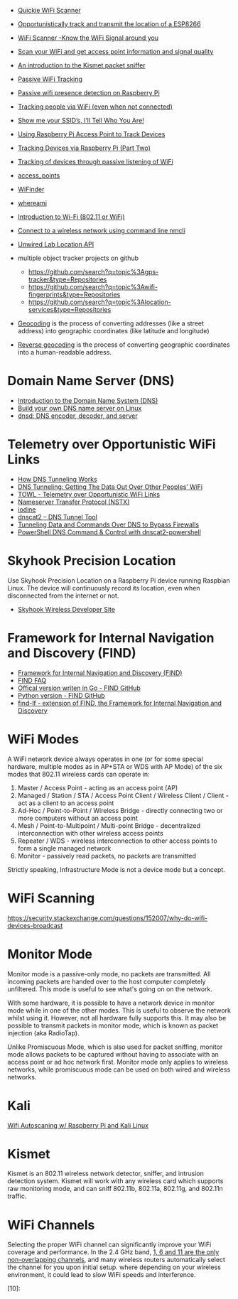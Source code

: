 * [Quickie WiFi Scanner](http://hackaday.com/2016/02/24/quickie-wifi-scanner/)
* [Opportunistically track and transmit the location of a ESP8266](https://github.com/dancudds/esp8266locationtracker)
* [WiFi Scanner -Know the WiFi Signal around you](http://www.seeedstudio.com/recipe/219-wifi-scanner-know-the-wifi-signal-around-you.html)
* [Scan your WiFi and get access point information and signal quality](https://github.com/kootenpv/access_points)
* [An introduction to the Kismet packet sniffer](https://www.linux.com/news/introduction-kismet-packet-sniffer)
* [Passive WiFi Tracking](http://edwardkeeble.com/2014/02/passive-wifi-tracking/)
* [Passive wifi presence detection on Raspberry Pi](http://umm.io/blog/passive-wifi-tracking.html)
* [Tracking people via WiFi (even when not connected)](https://www.crc.id.au/tracking-people-via-wifi-even-when-not-connected/)
* [Show me your SSID’s, I’ll Tell Who You Are!](https://blog.rootshell.be/2012/01/12/show-me-your-ssids-ill-tell-who-you-are/)
* [Using Raspberry Pi Access Point to Track Devices](https://www.yetanotherblog.com/2014/03/25/using-raspberry-pi-access-point-to-track-devices/)
* [Tracking Devices via Raspberry Pi (Part Two)](https://www.yetanotherblog.com/2014/03/25/tracking-devices-via-raspberry-pi-part-two/)
* [Tracking of devices through passive listening of WiFi](http://developers-club.com/posts/252831/)
* [access_points](https://github.com/kootenpv/access_points)
* [WiFinder](https://github.com/mpescimoro/wi-finder)
* [whereami](https://github.com/kootenpv/whereami)
* [Introduction to Wi-Fi (802.11 or WiFi)](http://ccm.net/contents/802-introduction-to-wi-fi-802-11-or-wifi)
* [Connect to a wireless network using command line nmcli](https://nullr0ute.com/2016/09/connect-to-a-wireless-network-using-command-line-nmcli/)
* [Unwired Lab Location API](https://unwiredlabs.com/)

* multiple object tracker projects on github
    * https://github.com/search?q=topic%3Agps-tracker&type=Repositories
    * https://github.com/search?q=topic%3Awifi-fingerprints&type=Repositories
    * https://github.com/search?q=topic%3Alocation-services&type=Repositories

* [Geocoding](https://unwiredlabs.com/docs/#geocoding) is the process of converting addresses (like a street address) into geographic coordinates (like latitude and longitude)
* [Reverse geocoding](https://unwiredlabs.com/docs/#reverse-geocoding) is the process of converting geographic coordinates into a human-readable address.

# Domain Name Server (DNS)
* [Introduction to the Domain Name System (DNS)](https://opensource.com/article/17/4/introduction-domain-name-system-dns)
* [Build your own DNS name server on Linux](https://opensource.com/article/17/4/build-your-own-name-server)
* [dnsd: DNS encoder, decoder, and server](https://github.com/ansuz/modern-dnsd)

# Telemetry over Opportunistic WiFi Links
* [How DNS Tunneling Works](http://inside-out.xyz/technology/how-dns-tunneling-works.html)
* [DNS Tunneling: Getting The Data Out Over Other Peoples’ WiFi](http://hackaday.com/2016/08/07/getting-the-data-out-over-other-peoples-wifi/)
* [TOWL - Telemetry over Opportunistic WiFi Links](http://www.phreakmonkey.com/2016/08/towl-telemetry-over-opportunistic-wifi.html)
* [Nameserver Transfer Protocol (NSTX)](http://thomer.com/howtos/nstx.html)
* [iodine](http://code.kryo.se/iodine/)
* [dnscat2 – DNS Tunnel Tool](http://www.darknet.org.uk/2016/01/dnscat2-dns-tunnel-tool/)
* [Tunneling Data and Commands Over DNS to Bypass Firewalls](https://zeltser.com/c2-dns-tunneling/)
* [PowerShell DNS Command & Control with dnscat2-powershell](http://www.blackhillsinfosec.com/?p=5578)

# Skyhook Precision Location
Use Skyhook Precision Location on a Raspberry Pi device running Raspbian Linux.
The device will continuously record its location, even when disconnected from the internet or not.

* [Skyhook Wireless Developer Site](http://www.skyhookwireless.com/developers)

# Framework for Internal Navigation and Discovery (FIND)
* [Framework for Internal Navigation and Discovery (FIND)](https://www.internalpositioning.com/)
* [FIND FAQ](https://www.internalpositioning.com/faq/)
* [Offical version writen in Go - FIND GitHub](https://github.com/schollz/find)
* [Python version - FIND GitHub](https://github.com/kootenpv/find)
* [find-lf - extension of FIND, the Framework for Internal Navigation and Discovery](https://github.com/schollz/find-lf)

# WiFi Modes
A WiFi network device always operates in one (or for some special hardware,
multiple modes as in AP+STA or WDS with AP Mode) of the six modes that 802.11 wireless cards can operate in:

1. Master / Access Point - acting as an access point (AP)
1. Managed / Station / STA / Access Point Client / Wireless Client / Client - act as a client to an access point
1. Ad-Hoc / Point-to-Point / Wireless Bridge - directly connecting two or more computers without an access point
1. Mesh / Point-to-Multipoint / Multi-point Bridge - decentralized interconnection with other wireless access points
1. Repeater / WDS - wireless interconnection to other access points to form a single managed network
1. Monitor - passively read packets, no packets are transmitted

Strictly speaking, Infrastructure Mode is not a device mode but a concept.

# WiFi Scanning
https://security.stackexchange.com/questions/152007/why-do-wifi-devices-broadcast

# Monitor Mode
Monitor mode is a passive-only mode, no packets are transmitted. All incoming packets are handed over to the host computer completely unfiltered. This mode is useful to see what's going on on the network.

With some hardware, it is possible to have a network device in monitor mode while in one of the other modes. This is useful to observe the network whilst using it. However, not all hardware fully supports this. It may also be possible to transmit packets in monitor mode, which is known as packet injection (aka RadioTap).

Unlike Promiscuous Mode, which is also used for packet sniffing, monitor mode allows packets to be captured without having to associate with an access point or ad hoc network first. Monitor mode only applies to wireless networks, while promiscuous mode can be used on both wired and wireless networks.

# Kali
[Wifi Autoscaning w/ Raspberry Pi and Kali Linux](http://cdf123x.blogspot.com/2013/04/wifi-autoscaning-w-raspberry-pi-and.html)

# Kismet
Kismet is an 802.11 wireless network detector, sniffer, and intrusion detection system.
Kismet will work with any wireless card which supports raw monitoring mode,
and can sniff 802.11b, 802.11a, 802.11g, and 802.11n traffic.

# WiFi Channels
Selecting the proper WiFi channel can significantly improve your WiFi coverage and performance.
In the 2.4 GHz band, [1, 6 and 11 are the only non-overlapping channels][01],
and many wireless routers automatically select the channel for you upon initial setup.
where depending on your wireless environment,
it could lead to slow WiFi speeds and interference.



[01]:http://www.extremetech.com/computing/179344-how-to-boost-your-wifi-speed-by-choosing-the-right-channel
[02]:
[03]:
[04]:
[05]:
[06]:
[07]:
[08]:
[09]:
[10]:
